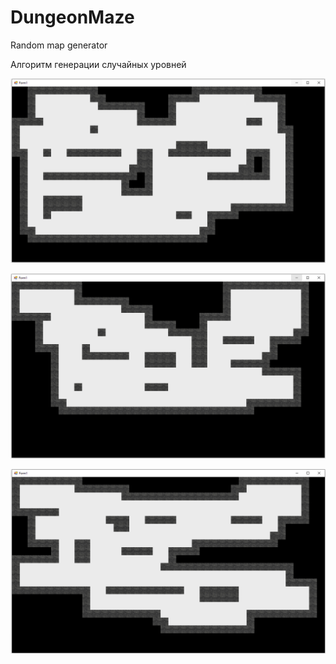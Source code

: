 # DungeonMaze
Random map generator

Алгоритм генерации случайных уровней


![Alt text](Screenshots/random_map_1.png)

![Alt text](Screenshots/random_map_2.png)

![Alt text](Screenshots/random_map_3.png)
